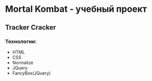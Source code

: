# Mortal Kombat - учебный проект
## Tracker Cracker
### Технологии:
- HTML
- CSS
- Normalize
- JQuery
- FancyBox(JQuery)
